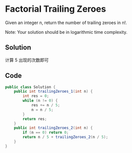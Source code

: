 # Factorial Trailing Zeroes

Given an integer n, return the number of trailing zeroes in n!.

Note: Your solution should be in logarithmic time complexity.

## Solution

计算 5 出现的次数即可

## Code

```java
public class Solution {
    public int trailingZeroes_1(int n) {
        int res = 0;
        while (n != 0) {
            res += n / 5;
            n = n / 5;
        }
        return res;
    }
    public int trailingZeroes_2(int n) {
        if (n == 0) return 0;
        return n / 5 + trailingZeroes_2(n / 5);
    }
}
```

